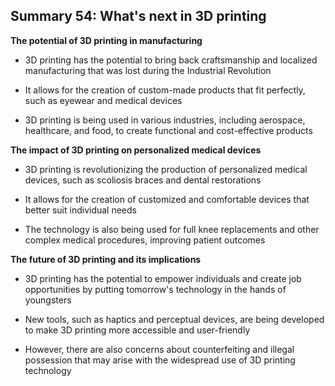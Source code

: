 ## Summary 54: What's next in 3D printing

**The potential of 3D printing in manufacturing**

- 3D printing has the potential to bring back craftsmanship and localized manufacturing that was lost during the Industrial Revolution
- It allows for the creation of custom-made products that fit perfectly, such as eyewear and medical devices
- 3D printing is being used in various industries, including aerospace, healthcare, and food, to create functional and cost-effective products

**The impact of 3D printing on personalized medical devices**

- 3D printing is revolutionizing the production of personalized medical devices, such as scoliosis braces and dental restorations
- It allows for the creation of customized and comfortable devices that better suit individual needs
- The technology is also being used for full knee replacements and other complex medical procedures, improving patient outcomes

**The future of 3D printing and its implications**

- 3D printing has the potential to empower individuals and create job opportunities by putting tomorrow's technology in the hands of youngsters
- New tools, such as haptics and perceptual devices, are being developed to make 3D printing more accessible and user-friendly
- However, there are also concerns about counterfeiting and illegal possession that may arise with the widespread use of 3D printing technology